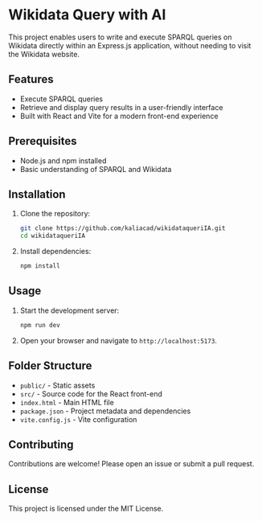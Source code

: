 # Wikidata Query with AI

This project enables users to write and execute SPARQL queries on Wikidata directly within an Express.js application, without needing to visit the Wikidata website.

## Features

- Execute SPARQL queries
- Retrieve and display query results in a user-friendly interface
- Built with React and Vite for a modern front-end experience

## Prerequisites

- Node.js and npm installed
- Basic understanding of SPARQL and Wikidata

## Installation

1. Clone the repository:

   ```sh
   git clone https://github.com/kaliacad/wikidataqueriIA.git
   cd wikidataqueriIA
   ```

2. Install dependencies:
   ```sh
   npm install
   ```

## Usage

1. Start the development server:

   ```sh
   npm run dev
   ```

2. Open your browser and navigate to `http://localhost:5173`.

## Folder Structure

- `public/` - Static assets
- `src/` - Source code for the React front-end
- `index.html` - Main HTML file
- `package.json` - Project metadata and dependencies
- `vite.config.js` - Vite configuration

## Contributing

Contributions are welcome! Please open an issue or submit a pull request.

## License

This project is licensed under the MIT License.
